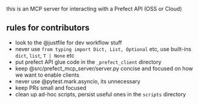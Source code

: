 this is an MCP server for interacting with a Prefect API (OSS or Cloud)



## rules for contributors
- look to the @justfile for dev workflow stuff
- never use `from typing import Dict, List, Optional` etc, use built-ins `dict`, `list`, `T | None` etc
- put prefect API glue code in the `_prefect_client` directory
- keep @src/prefect_mcp_server/server.py concise and focused on how we want to enable clients
- never use @pytest.mark.asyncio, its unnecessary
- keep PRs small and focused
- clean up ad-hoc scripts, persist useful ones in the `scripts` directory